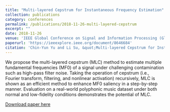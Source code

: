 ```yaml
---
title: "Multi-layered Cepstrum for Instantaneous Frequency Estimation"
collection: publications
category: conferences
permalink: /publications/2018-11-26-multi-layered-cepstrum
excerpt: ""
date: 2018-11-26
venue: 'IEEE Global Conference on Signal and Information Processing (GlobalSIP)'
paperurl: 'https://ieeexplore.ieee.org/document/8646684'
citation: 'Chin-Yun Yu and Li Su, &quot;Multi-layered Cepstrum for Instantaneous Frequency Estimation&quot;, <i>IEEE Global Conference on Signal and Information Processing</i>, Novermber 2018.'
---
```

We propose the multi-layered cepstrum (MLC) method to estimate multiple fundamental frequencies (MF0) of a signal under challenging contamination such as high-pass filter noise. Taking the operation of cepstrum (i.e., Fourier transform, filtering, and nonlinear activation) recursively, MLC is shown as an efficient method to enhance MF0 saliency in a step-by-step manner. Evaluation on a real-world polyphonic music dataset under both normal and low-fidelity conditions demonstrates the potential of MLC.

[Download paper here](http://yoyolicoris.github.io/files/mlc_paper.pdf)